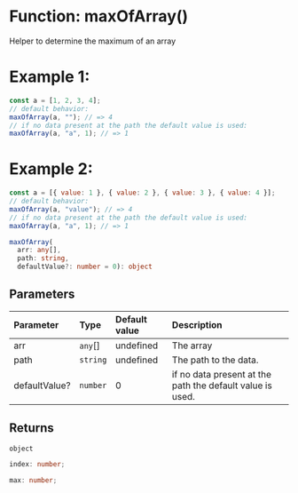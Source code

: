 # Function: maxOfArray()

Helper to determine the maximum of an array

# Example 1:

```javascript
const a = [1, 2, 3, 4];
// default behavior:
maxOfArray(a, ""); // => 4
// if no data present at the path the default value is used:
maxOfArray(a, "a", 1); // => 1
```

# Example 2:

```javascript
const a = [{ value: 1 }, { value: 2 }, { value: 3 }, { value: 4 }];
// default behavior:
maxOfArray(a, "value"); // => 4
// if no data present at the path the default value is used:
maxOfArray(a, "a", 1); // => 1
```

```ts
maxOfArray(
  arr: any[],
  path: string,
  defaultValue?: number = 0): object
```

## Parameters

| Parameter     | Type     | Default value | Description                                               |
| :------------ | :------- | :------------ | :-------------------------------------------------------- |
| arr           | `any`[]  | undefined     | The array                                                 |
| path          | `string` | undefined     | The path to the data.                                     |
| defaultValue? | `number` | 0             | if no data present at the path the default value is used. |

## Returns

`object`

```ts
index: number;
```

```ts
max: number;
```
